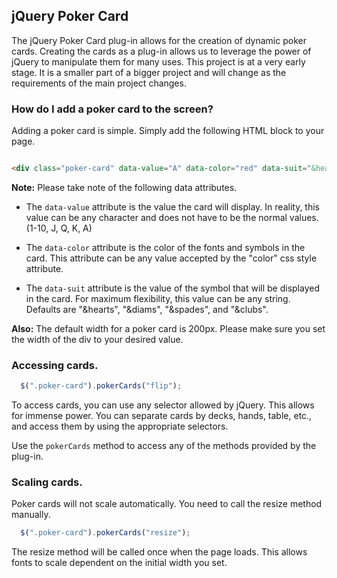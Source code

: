 ## jQuery Poker Card

The jQuery Poker Card plug-in allows for the creation of dynamic poker cards. Creating the cards as a plug-in allows us to leverage the power of jQuery to manipulate them for many uses. This project is at a very early stage. It is a smaller part of a bigger project and will change as the requirements of the main project changes.

### How do I add a poker card to the screen?

Adding a poker card is simple. Simply add the following HTML block to your page.

```html

<div class="poker-card" data-value="A" data-color="red" data-suit="&hearts;"></div>

```

**Note:** Please take note of the following data attributes.

* The `data-value` attribute is the value the card will display. In reality,  this value can be any character and does not have to be the normal values. (1-10, J, Q, K, A)

* The `data-color` attribute is the color of the fonts and symbols in the card. This attribute can be any value accepted by the "color" css style attribute.

* The `data-suit` attribute is the value of the symbol that will be displayed in the card. For maximum flexibility, this value can be any string. Defaults are "&hearts", "&diams", "&spades", and "&clubs".

**Also:** The default width for a poker card is 200px. Please make sure you set the width of the div to your desired value.

### Accessing cards.

```javascript
  $(".poker-card").pokerCards("flip");
```

To access cards, you can use any selector allowed by jQuery. This allows for immense power. You can separate cards by decks, hands, table, etc., and access them by using the appropriate selectors.

Use the `pokerCards` method to access any of the methods provided by the plug-in.


### Scaling cards.

Poker cards will not scale automatically. You need to call the resize method manually.

```javascript
  $(".poker-card").pokerCards("resize");
```

The resize method will be called once when the page loads. This allows fonts to scale dependent on the initial width you set.
